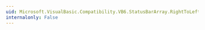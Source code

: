 ```yaml
---
uid: Microsoft.VisualBasic.Compatibility.VB6.StatusBarArray.RightToLeftChanged
internalonly: False
---
```

